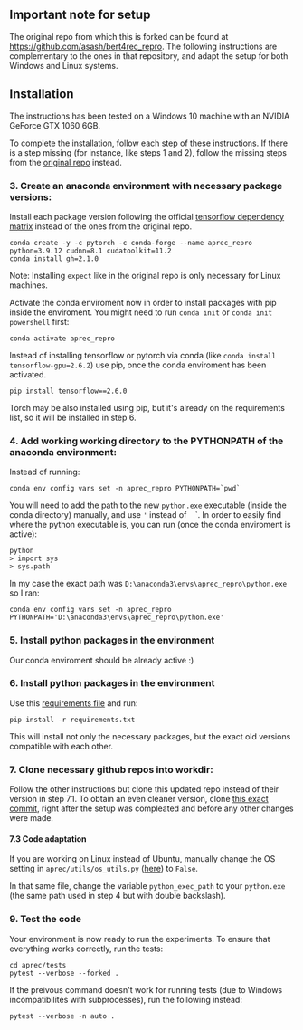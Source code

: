 ## Important note for setup

The original repo from which this is forked can be found at https://github.com/asash/bert4rec_repro. The following instructions are complementary to the ones in that repository, and adapt the setup for both Windows and Linux systems.

## Installation

The instructions has been tested on a Windows 10 machine with an NVIDIA GeForce GTX 1060 6GB.

To complete the installation, follow each step of these instructions. If there is a step missing (for instance, like steps 1 and 2), follow the missing steps from the [original repo](https://github.com/asash/bert4rec_repro) instead.

### 3. Create an anaconda environment with necessary package versions:

Install each package version following the official [tensorflow dependency matrix](https://www.tensorflow.org/install/source#tested_build_configurations) instead of the ones from the original repo.

```
conda create -y -c pytorch -c conda-forge --name aprec_repro python=3.9.12 cudnn=8.1 cudatoolkit=11.2
conda install gh=2.1.0 
```

Note: Installing `expect` like in the original repo is only necessary for Linux machines.

Activate the conda enviroment now in order to install packages with pip inside the enviroment. You might need to run `conda init` or `conda init powershell` first:

```
conda activate aprec_repro
```

Instead of installing tensorflow or pytorch via conda (like `conda install tensorflow-gpu=2.6.2`) use pip, once the conda enviroment has been activated.

```
pip install tensorflow==2.6.0
```

Torch may be also installed using pip, but it's already on the requirements list, so it will be installed in step 6.

### 4. Add working working directory to the PYTHONPATH of the anaconda environment:

Instead of running:

```
conda env config vars set -n aprec_repro PYTHONPATH=`pwd`
```

You will need to add the path to the new `python.exe` executable (inside the conda directory) manually, and use `'` instead of ` ` `. In order to easily find where the python executable is, you can run (once the conda enviroment is active):

```
python
> import sys
> sys.path
```

In my case the exact path was `D:\anaconda3\envs\aprec_repro\python.exe` so I ran:

```
conda env config vars set -n aprec_repro PYTHONPATH='D:\anaconda3\envs\aprec_repro\python.exe'
```

### 5. Install python packages in the environment

Our conda enviroment should be already active :)

### 6. Install python packages in the environment

Use this [requirements file](https://github.com/Ocete/TFM/blob/main/aprec_repro/requirements.txt) and run:

```
pip install -r requirements.txt
```

This will install not only the necessary packages, but the exact old versions compatible with each other.

### 7. Clone necessary github repos into workdir:

Follow the other instructions but clone this updated repo instead of their version in step 7.1. To obtain an even cleaner version, clone [this exact commit](https://github.com/Ocete/bert4rec_repro/blob/6fde3e82b0922ef83952a7df6925cdbcb7b6f64a/utils/os_utils.py#L9), right after the setup was compleated and before any other changes were made.

#### 7.3 Code adaptation 

If you are working on Linux instead of Ubuntu, manually change the OS setting in `aprec/utils/os_utils.py` ([here](https://github.com/Ocete/bert4rec_repro/blob/20a1c9d8d98e60b59fe383ba318eae8a4b8f57b7/utils/os_utils.py#L8)) to `False`.

In that same file, change the variable `python_exec_path` to your `python.exe` (the same path used in step 4 but with double backslash).

### 9. Test the code

Your environment is now ready to run the experiments. To ensure that everything works correctly, run the tests:

```
cd aprec/tests
pytest --verbose --forked . 
```

If the preivous command doesn't work for running tests (due to Windows incompatibilites with subprocesses), run the following instead:

```
pytest --verbose -n auto . 
```